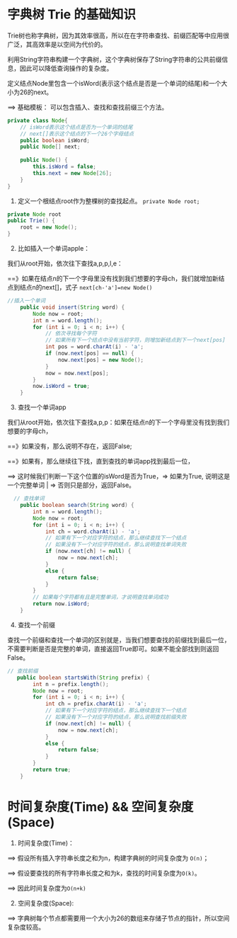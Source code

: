 # 字典树 Trie 的基础知识 
Trie树也称字典树，因为其效率很高，所以在在字符串查找、前缀匹配等中应用很广泛，其高效率是以空间为代价的。

利用String字符串构建一个字典树，这个字典树保存了String字符串的公共前缀信息，因此可以降低查询操作的复杂度。

定义结点Node里包含一个isWord(表示这个结点是否是一个单词的结尾)和一个大小为26的next。

==> 基础模板： 可以包含插入、查找和查找前缀三个方法。
```Java
private class Node{
    // isWord表示这个结点是否为一个单词的结尾
    // next[]表示这个结点的下一个26个字母结点
    public boolean isWord;  
    public Node[] next; 
        
    public Node() {
        this.isWord = false;
        this.next = new Node[26];
    }
}
```

1. 定义一个根结点root作为整棵树的查找起点。 `private Node root;`
```Java
private Node root
public Trie() {
    root = new Node(); 
}
```

2. 比如插入一个单词apple：

我们从root开始，依次往下查找a,p,p,l,e：

==》如果在结点n的下一个字母里没有找到我们想要的字母ch，我们就增加新结点到结点n的next[]，式子 `next[ch-'a']=new Node()`

```Java
//插入一个单词
    public void insert(String word) {
        Node now = root;
        int n = word.length();
        for (int i = 0; i < n; i++) {
            // 依次寻找每个字符
            // 如果所有下一个结点中没有当前字符，则增加新结点到下一个next[pos]
            int pos = word.charAt(i) - 'a';
            if (now.next[pos] == null) {
                now.next[pos] = new Node();
            }
            now = now.next[pos];
        }
        now.isWord = true;
    }
```

3. 查找一个单词app

我们从root开始，依次往下查找a,p,p：如果在结点n的下一个字母里没有找到我们想要的字母ch，

==》如果没有，那么说明不存在，返回False;

==》如果有，那么继续往下找，直到查找的单词app找到最后一位，
  
==> 这时候我们判断一下这个位置的isWord是否为True，=> 如果为True, 说明这是一个完整单词 |  => 否则只是部分，返回False。

```Java
  // 查找单词
    public boolean search(String word) {
        int n = word.length();
        Node now = root;
        for (int i = 0; i < n; i++) {
            int ch = word.charAt(i) - 'a';
            // 如果有下一个对应字符的结点，那么继续查找下一个结点
            // 如果没有下一个对应字符的结点，那么说明查找单词失败
            if (now.next[ch] != null) {
                now = now.next[ch];
            }
            else {
                return false;
            }
        }
        // 如果每个字符都有且是完整单词，才说明查找单词成功
        return now.isWord;
    }

```

4. 查找一个前缀

查找一个前缀和查找一个单词的区别就是，当我们想要查找的前缀找到最后一位，不需要判断是否是完整的单词，直接返回True即可。如果不能全部找到则返回False。

```Java
// 查找前缀
   public boolean startsWith(String prefix) {
        int n = prefix.length();
        Node now = root;
        for (int i = 0; i < n; i++) {
            int ch = prefix.charAt(i) - 'a';
            // 如果有下一个对应字符的结点，那么继续查找下一个结点
            // 如果没有下一个对应字符的结点，那么说明查找前缀失败
            if (now.next[ch] != null) {
                now = now.next[ch];
            }
            else {
                return false;
            }
        }
        return true;
    }
```
# 时间复杂度(Time) && 空间复杂度(Space)
1. 时间复杂度(Time)：
   
==> 假设所有插入字符串长度之和为n，构建字典树的时间复杂度为 `O(n)`；

==> 假设要查找的所有字符串长度之和为k，查找的时间复杂度为`O(k)`。

==> 因此时间复杂度为`O(n+k)`

2. 空间复杂度(Space):

==> 字典树每个节点都需要用一个大小为26的数组来存储子节点的指针，所以空间复杂度较高。
